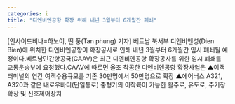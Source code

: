 ```yaml
---
categories: i
title: "디엔비엔공항 확장 위해 내년 3월부터 6개월간 폐쇄"
---
```

[인사이드비나=하노이, 떤 풍(Tan phung) 기자] 베트남 북서부 디엔비엔성(Dien Bien)에 위치한 디엔비엔공항이 확장공사로 인해 내년 3월부터 6개월간 임시 폐쇄될 예정이다.베트남민간항공국(CAAV)은 최근 디엔비엔공항 확장공사를 위한 임시 폐쇄를 교통운송부에 요청했다.CAAV에 따르면 올초 착공한 디엔비엔공항 확장사업은 ▲여객터미널의 연간 여객수용규모를 기존 30만명에서 50만명으로 확장 ▲에어버스 A321, A320과 같은 내로우바디(단일통로) 중형기의 이착륙이 가능한 활주로, 유도로, 주기장 확장 및 신호제어장치